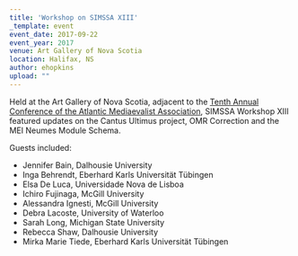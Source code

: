 ```yaml
---
title: 'Workshop on SIMSSA XIII'
_template: event
event_date: 2017-09-22
event_year: 2017
venue: Art Gallery of Nova Scotia
location: Halifax, NS
author: ehopkins
upload: ""
---
```


Held at the Art Gallery of Nova Scotia, adjacent to the [Tenth Annual Conference of the Atlantic Mediaevalist Association](http://www.atlanticmedievalists.net/conferencesPrevious.php), SIMSSA Workshop XIII featured updates on the Cantus Ultimus project, OMR Correction and the MEI Neumes Module Schema.

Guests included:

* Jennifer Bain, Dalhousie University
* Inga Behrendt, Eberhard Karls Universität Tübingen
* Elsa De Luca, Universidade Nova de Lisboa
* Ichiro Fujinaga, McGill University
* Alessandra Ignesti, McGill University
* Debra Lacoste, University of Waterloo
* Sarah Long, Michigan State University
* Rebecca Shaw, Dalhousie University
* Mirka Marie Tiede, Eberhard Karls Universität Tübingen

